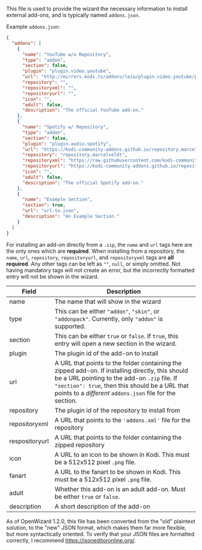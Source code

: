 This file is used to provide the wizard the necessary information to install external add-ons, and is typically named `addons.json`.

Example `addons.json`:
```JSON
{
  "addons": [
    {
      "name": "YouTube w/o Repository",
      "type": "addon",
      "section": false,
      "plugin": "plugin.video.youtube",
      "url": "http://mirrors.kodi.tv/addons/leia/plugin.video.youtube/plugin.video.youtube-6.5.2.zip",
      "repository": "",
      "repositoryxml": "",
      "repositoryurl": "",
      "icon": "",
      "adult": false,
      "description": "The official YouTube add-on."
    },
    {
      "name": "Spotify w/ Repository",
      "type": "addon",
      "section": false,
      "plugin": "plugin.audio.spotify",
      "url": "https://kodi-community-addons.github.io/repository.marcelveldt/plugin.audio.spotify/",
      "repository": "repository.marcelveldt",
      "repositoryxml": "https://raw.githubusercontent.com/kodi-community-addons/repository.marcelveldt/master/addons.xml",
      "repositoryurl": "https://kodi-community-addons.github.io/repository.marcelveldt/repository.marcelveldt/",
      "icon": "",
      "adult": false,
      "description": "The official Spotify add-on."
    },
    {
      "name": "Example Section",
      "section": true,
      "url": "url.to.json",
      "description": "An Example Section."
    }
  ]
}
```
For installing an add-on directly from a `.zip`, the `name` and `url` tags here are the only ones which are **required**. When installing from a repository, the `name`, `url`, `repository`, `repositoryurl`, and `repositoryxml` tags are **all required**. Any other tags can be left as `""`, `null`, or simply omitted. Not having mandatory tags will not create an error, but the incorrectly formatted entry will not be shown in the wizard.

| Field | Description |
| ----- | ----------- |
| name  | The name that will show in the wizard |
| type  | This can be either `"addon"`, `"skin"`, or `"addonpack"`. Currently, only `"addon"` is supported. |
| section | This can be either `true` or `false`. If `true`, this entry will open a new section in the wizard. |
| plugin | The plugin id of the add-on to install |
| url | A URL that points to the folder containing the zipped add-on. If installing directly, this should be a URL pointing to the add-on `.zip` file. If `"section": true`, then this should be a URL that points to a *different* `addons.json` file for the section. |
| repository | The plugin id of the repository to install from |
| repositoryxml | A URL that points to the `'addons.xml'` file for the repository |
| respositoryurl | A URL that points to the folder containing the zipped repository |
| icon | A URL to an icon to be shown in Kodi. This must be a 512x512 pixel `.png` file. |
| fanart | A URL to the fanart to be shown in Kodi. This must be a 512x512 pixel `.png` file. |
| adult | Whether this add-on is an adult add-on. Must be either `true` or `false`. |
| description | A short description of the add-on |

As of OpenWizard 1.2.0, this file has been converted from the "old" plaintext solution, to the "new" JSON format, which makes them far more flexible, but more syntactically oriented. To verify that your JSON files are formatted correctly, I recommend https://jsoneditoronline.org/.